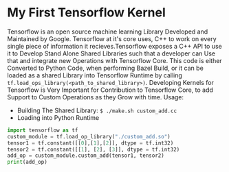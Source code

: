 # My First Tensorflow Kernel
Tensorflow is an open source machine learning Library Developed and Maintained by Google. Tensorflow at it's core uses, C++ to work on every single piece of information it recieves.Tensorflow exposes a C++ API to use it to Develop Stand Alone Shared Libraries such that a developer can Use that and integrate new Operations with Tensorflow Core. This code is either Converted to Python Code, when performing Bazel Build, or it can be loaded as a shared Library into Tensorflow Runtime by calling `tf.load_ops_library(<path_to_shared_library>)`.
Developing Kernels for Tensorflow is Very Important for Contribution to Tensorflow Core, to add Support to Custom Operations as they Grow with time.
Usage:
- Building The Shared Library:
  `$ ./make.sh custom_add.cc`
- Loading into Python Runtime
```python
import tensorflow as tf
custom_module = tf.load_op_library("./custom_add.so")
tensor1 = tf.constant([[0],[1],[2]], dtype = tf.int32)
tensor2 = tf.constant([[1], [2], [3]], dtype = tf.int32)
add_op = custom_module.custom_add(tensor1, tensor2)
print(add_op)
```
